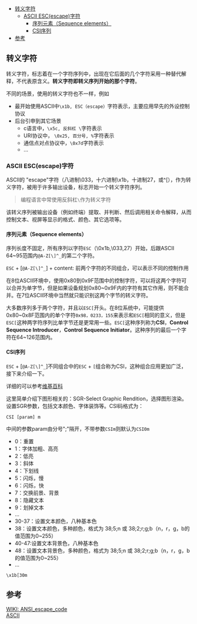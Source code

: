 <!-- TOC -->

- [转义字符](#转义字符)
    - [ASCII ESC(escape)字符](#ascii-escescape字符)
        - [序列元素（Sequence elements）](#序列元素sequence-elements)
        - [CSI序列](#csi序列)
- [参考](#参考)

<!-- /TOC -->

## 转义字符

转义字符，标志着在一个字符序列中，出现在它后面的几个字符采用一种替代解释，不代表原含义。**转义字符即转义序列开始的那个字符**。

不同的场景，使用的转义字符也不一样，例如
- 最开始使用ASCII中`\x1b, ESC（escape）`字符表示，主要应用早先的外设控制协议
- 后台引申到其它场景
    - c语言中，`\x5c, 反斜杠 \`字符表示
    - URI协议中， `\0x25, 百分号, %`字符表示
    - 通信点对点协议中，`\0x7d`字符表示
    - ...


### ASCII ESC(escape)字符

ASCII的 "escape"字符（八进制\033，十六进制\x1b，十进制27，或^[），作为转义字符，被用于许多输出设备，标志开始一个转义字符序列。

> 编程语言中常使用反斜杠`\`作为转义字符

该转义序列被输出设备（例如终端）提取、并判断、然后调用相关命令解释，从而控制文本、视屏等显示的格式、颜色、其它选项等。

#### 序列元素（Sequence elements）

序列长度不固定，所有序列以字符`ESC`（\0x1b,\033,27）开始，后跟ASCII 64~95范围内`@A-Z[\]^_`的第二个字符。

`ESC` + [`@A-Z[\]^_`] + content: 前两个字符的不同组合，可以表示不同的控制作用

在8位ASCII环境中，使用0x80到0x9F范围中的控制字符，可以将这两个字符可以合并为单字节，但是如果设备规划0x80~0x9F内的字符有其它作用，则不能合并。在7位ASCII环境中当然就只能识别这两个字节的转义字符。

<!-- 在使用UTF-8编码的终端上，两种格式都需要两个字节（UTF-8中的控制序列引导器(Control Sequence Introducer CSI)），`ESC[`序列更加清晰。 -->

大多数序列多于两个字符，并且以`ESC[`开头。在8位系统中，可能提供0x80~0x8F范围内的单个字符`0x98，0233，155`来表示和`ESC[`相同的意义，但是`ESC[`这种两字符序列比单字节还是更常用一些。`ESC[`这种序列称为**CSI**，**Control Sequence Introducer**，**Control Sequence Initiator**。这种序列的最后一个字符在64~126范围内。

<!-- 以转义字符开头的序列称为转义序列（escape sequences），以CSI开头的序列称为控制序列，一个序列可以即使转义序列又是控制序列。 -->

#### CSI序列

`ESC` + [`@A-Z[\]^_`]不同组合中的`ESC` + `[`组合称为CSI，这种组合应用更加广泛，接下来介绍一下。

详细的可以参考[维基百科](https://en.wikipedia.org/wiki/ANSI_escape_code)

这里简单介绍下图形相关的：SGR-Select Graphic Rendition，选择图形渲染。设置SGR参数，包括文本颜色、字体装饰等。CSI码格式为：

`CSI [param] m`

中间的参数param由分号";"隔开，不带参数`CSIm`则默认为`CSI0m`

- 0：重置
- 1：字体加粗、高亮
- 2：低亮
- 3：斜体
- 4：下划线
- 5：闪烁，慢
- 6：闪烁，快
- 7：交换前景、背景
- 8：隐藏文本
- 9：划掉文本
- ...
- 30-37：设置文本颜色，八种基本色
- 38：设置文本颜色，多种颜色，格式为 38;5;n 或 38;2;r;g;b（n，r，g，b的值范围为0~255）
- 40-47:设置文本背景色，八种基本色
- 48：设置文本背景色，多种颜色，格式为 38;5;n 或 38;2;r;g;b（n，r，g，b的值范围为0~255）
- ...

```shell
\x1b[30m
```

## 参考

[WIKI: ANSI_escape_code](https://en.wikipedia.org/wiki/ANSI_escape_code)  
[ASCII](http://ascii-table.com)




